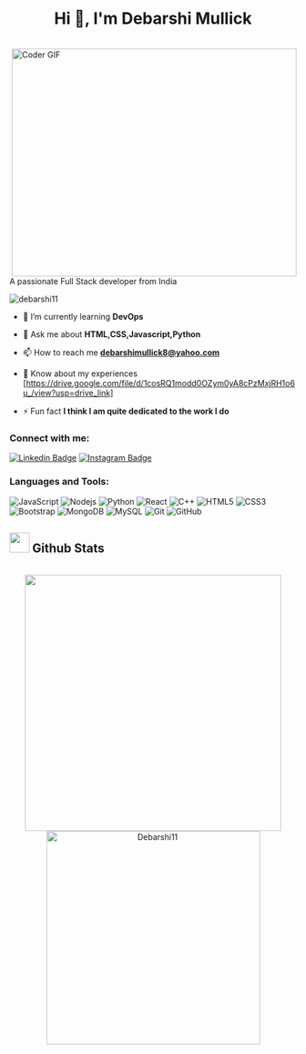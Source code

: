 <h1 align="center">Hi 👋, I'm Debarshi Mullick</h1>

<br>
 <img align="right" src="https://media.giphy.com/media/SWoSkN6DxTszqIKEqv/giphy.gif" alt="Coder GIF" width="500" height="400>
</br>

<h3 align="center">A passionate Full Stack developer from India</h3>

<p align="left"> <img src="https://komarev.com/ghpvc/?username=debarshi11&label=Profile%20views&color=0e75b6&style=flat" alt="debarshi11" /> </p>

- 🌱 I’m currently learning **DevOps**

- 💬 Ask me about **HTML,CSS,Javascript,Python**

- 📫 How to reach me **debarshimullick8@yahoo.com**

- 📄 Know about my experiences [https://drive.google.com/file/d/1cosRQ1modd0OZym0yA8cPzMxjRH1o6u_/view?usp=drive_link]

- ⚡ Fun fact **I think I am quite dedicated to the work I do**

<h3 align="left">Connect with me:</h3>

[![Linkedin Badge](https://img.shields.io/badge/-Debarshi-blue?style=flat-square&logo=Linkedin&logoColor=white&link=https://www.linkedin.com/in/debarshi-mullick-150842208/)](https://www.linkedin.com/in/debarshi-mullick-150842208/)
[![Instagram Badge](https://img.shields.io/badge/-neko_sama1234-purple?style=flat-square&logo=instagram&logoColor=white&link=https://instagram.com/neko_sama1234/)](https://instagram.com/neko_sama1234)

<h3 align="left">Languages and Tools:</h3>

![JavaScript](https://img.shields.io/badge/-JavaScript-black?style=flat-square&logo=javascript)
![Nodejs](https://img.shields.io/badge/-Nodejs-black?style=flat-square&logo=Node.js)
![Python](https://img.shields.io/badge/-Python-black?style=flat-square&logo=Python)
![React](https://img.shields.io/badge/-React-black?style=flat-square&logo=react)
![C++](https://img.shields.io/badge/-C++-00599C?style=flat-square&logo=c)
![HTML5](https://img.shields.io/badge/-HTML5-E34F26?style=flat-square&logo=html5&logoColor=white)
![CSS3](https://img.shields.io/badge/-CSS3-1572B6?style=flat-square&logo=css3)
![Bootstrap](https://img.shields.io/badge/-Bootstrap-563D7C?style=flat-square&logo=bootstrap)
![MongoDB](https://img.shields.io/badge/-MongoDB-black?style=flat-square&logo=mongodb)
![MySQL](https://img.shields.io/badge/-MySQL-black?style=flat-square&logo=mysql)
![Git](https://img.shields.io/badge/-Git-black?style=flat-square&logo=git)
![GitHub](https://img.shields.io/badge/-GitHub-181717?style=flat-square&logo=github)


## <img src="https://media.giphy.com/media/iY8CRBdQXODJSCERIr/giphy.gif" width="35"><b> Github Stats </b>
<br>

<div align="center">

<a href="https://github.com/Debarshi11">
  <img src="https://github-readme-stats.vercel.app/api?username=Debarshi11&include_all_commits=true&count_private=true&show_icons=true&line_height=20&title_color=7A7ADB&icon_color=2234AE&text_color=D3D3D3&bg_color=0,000000,130F40" width="450"/>
  <img src="https://github-readme-stats.vercel.app/api/top-langs?username=Debarshi11&show_icons=true&locale=en&layout=compact&line_height=20&title_color=7A7ADB&icon_color=2234AE&text_color=D3D3D3&bg_color=0,000000,130F40" width="375"  alt="Debarshi11"/>

</a>
</div>
